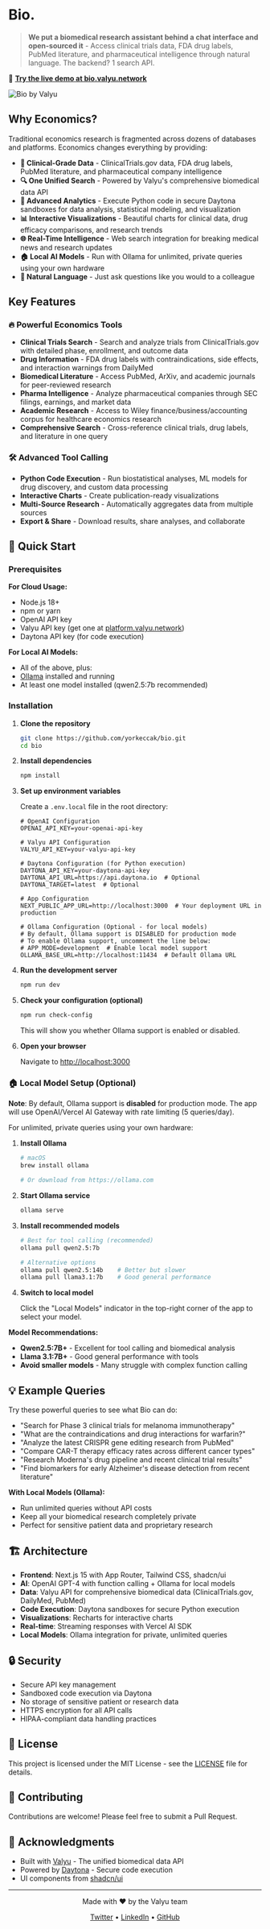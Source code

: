 # Bio.

> **We put a biomedical research assistant behind a chat interface and open-sourced it** - Access clinical trials data, FDA drug labels, PubMed literature, and pharmaceutical intelligence through natural language. The backend? 1 search API.

🚀 **[Try the live demo at bio.valyu.network](https://bio.valyu.network)**

![Bio by Valyu](public/valyu.png)

## Why Economics?

Traditional economics research is fragmented across dozens of databases and platforms. Economics changes everything by providing:

- **🧬 Clinical-Grade Data** - ClinicalTrials.gov data, FDA drug labels, PubMed literature, and pharmaceutical company intelligence
- **🔍 One Unified Search** - Powered by Valyu's comprehensive biomedical data API
- **🐍 Advanced Analytics** - Execute Python code in secure Daytona sandboxes for data analysis, statistical modeling, and visualization
- **📊 Interactive Visualizations** - Beautiful charts for clinical data, drug efficacy comparisons, and research trends
- **🌐 Real-Time Intelligence** - Web search integration for breaking medical news and research updates
- **🏠 Local AI Models** - Run with Ollama for unlimited, private queries using your own hardware
- **🎯 Natural Language** - Just ask questions like you would to a colleague

## Key Features

### 🔥 Powerful Economics Tools

- **Clinical Trials Search** - Search and analyze trials from ClinicalTrials.gov with detailed phase, enrollment, and outcome data
- **Drug Information** - FDA drug labels with contraindications, side effects, and interaction warnings from DailyMed
- **Biomedical Literature** - Access PubMed, ArXiv, and academic journals for peer-reviewed research
- **Pharma Intelligence** - Analyze pharmaceutical companies through SEC filings, earnings, and market data
- **Academic Research** - Access to Wiley finance/business/accounting corpus for healthcare economics research
- **Comprehensive Search** - Cross-reference clinical trials, drug labels, and literature in one query

### 🛠️ Advanced Tool Calling

- **Python Code Execution** - Run biostatistical analyses, ML models for drug discovery, and custom data processing
- **Interactive Charts** - Create publication-ready visualizations
- **Multi-Source Research** - Automatically aggregates data from multiple sources
- **Export & Share** - Download results, share analyses, and collaborate

## 🚀 Quick Start

### Prerequisites

**For Cloud Usage:**
- Node.js 18+ 
- npm or yarn
- OpenAI API key
- Valyu API key (get one at [platform.valyu.network](https://platform.valyu.network))
- Daytona API key (for code execution)

**For Local AI Models:**
- All of the above, plus:
- [Ollama](https://ollama.com) installed and running
- At least one model installed (qwen2.5:7b recommended)

### Installation

1. **Clone the repository**
   ```bash
   git clone https://github.com/yorkeccak/bio.git
   cd bio
   ```

2. **Install dependencies**
   ```bash
   npm install
   ```

3. **Set up environment variables**
   
   Create a `.env.local` file in the root directory:
   ```env
   # OpenAI Configuration
   OPENAI_API_KEY=your-openai-api-key
   
   # Valyu API Configuration
   VALYU_API_KEY=your-valyu-api-key
   
   # Daytona Configuration (for Python execution)
   DAYTONA_API_KEY=your-daytona-api-key
   DAYTONA_API_URL=https://api.daytona.io  # Optional
   DAYTONA_TARGET=latest  # Optional
   
   # App Configuration
   NEXT_PUBLIC_APP_URL=http://localhost:3000  # Your deployment URL in production
   
   # Ollama Configuration (Optional - for local models)
   # By default, Ollama support is DISABLED for production mode
   # To enable Ollama support, uncomment the line below:
   # APP_MODE=development  # Enable local model support
   OLLAMA_BASE_URL=http://localhost:11434  # Default Ollama URL
   ```

4. **Run the development server**
   ```bash
   npm run dev
   ```

5. **Check your configuration (optional)**
   ```bash
   npm run check-config
   ```
   This will show you whether Ollama support is enabled or disabled.

6. **Open your browser**
   
   Navigate to [http://localhost:3000](http://localhost:3000)

### 🏠 Local Model Setup (Optional)

**Note**: By default, Ollama support is **disabled** for production mode. The app will use OpenAI/Vercel AI Gateway with rate limiting (5 queries/day).

For unlimited, private queries using your own hardware:

1. **Install Ollama**
   ```bash
   # macOS
   brew install ollama
   
   # Or download from https://ollama.com
   ```

2. **Start Ollama service**
   ```bash
   ollama serve
   ```

3. **Install recommended models**
   ```bash
   # Best for tool calling (recommended)
   ollama pull qwen2.5:7b
   
   # Alternative options
   ollama pull qwen2.5:14b    # Better but slower
   ollama pull llama3.1:7b    # Good general performance
   ```

4. **Switch to local model**
   
   Click the "Local Models" indicator in the top-right corner of the app to select your model.

**Model Recommendations:**
- **Qwen2.5:7B+** - Excellent for tool calling and biomedical analysis
- **Llama 3.1:7B+** - Good general performance with tools
- **Avoid smaller models** - Many struggle with complex function calling

## 💡 Example Queries

Try these powerful queries to see what Bio can do:

- "Search for Phase 3 clinical trials for melanoma immunotherapy"
- "What are the contraindications and drug interactions for warfarin?"
- "Analyze the latest CRISPR gene editing research from PubMed"
- "Compare CAR-T therapy efficacy rates across different cancer types"
- "Research Moderna's drug pipeline and recent clinical trial results"
- "Find biomarkers for early Alzheimer's disease detection from recent literature"

**With Local Models (Ollama):**
- Run unlimited queries without API costs
- Keep all your biomedical research completely private
- Perfect for sensitive patient data and proprietary research

## 🏗️ Architecture

- **Frontend**: Next.js 15 with App Router, Tailwind CSS, shadcn/ui
- **AI**: OpenAI GPT-4 with function calling + Ollama for local models
- **Data**: Valyu API for comprehensive biomedical data (ClinicalTrials.gov, DailyMed, PubMed)
- **Code Execution**: Daytona sandboxes for secure Python execution
- **Visualizations**: Recharts for interactive charts
- **Real-time**: Streaming responses with Vercel AI SDK
- **Local Models**: Ollama integration for private, unlimited queries

## 🔒 Security

- Secure API key management
- Sandboxed code execution via Daytona
- No storage of sensitive patient or research data
- HTTPS encryption for all API calls
- HIPAA-compliant data handling practices

## 📝 License

This project is licensed under the MIT License - see the [LICENSE](LICENSE) file for details.

## 🤝 Contributing

Contributions are welcome! Please feel free to submit a Pull Request.

## 🙏 Acknowledgments

- Built with [Valyu](https://platform.valyu.network) - The unified biomedical data API
- Powered by [Daytona](https://daytona.io) - Secure code execution
- UI components from [shadcn/ui](https://ui.shadcn.com)

---

<p align="center">
  Made with ❤️ by the Valyu team
</p>

<p align="center">
  <a href="https://twitter.com/ValyuNetwork">Twitter</a> •
  <a href="https://www.linkedin.com/company/valyu-network">LinkedIn</a> •
  <a href="https://github.com/yorkeccak/bio">GitHub</a>
</p>
